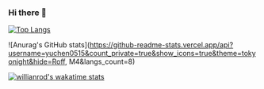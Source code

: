 ### Hi there 👋

<!--
**yuchen0515/yuchen0515** is a ✨ _special_ ✨ repository because its `README.md` (this file) appears on your GitHub profile.

Here are some ideas to get you started:

- 🔭 I’m currently working on ...
- 🌱 I’m currently learning ...
- 👯 I’m looking to collaborate on ...
- 🤔 I’m looking for help with ...
- 💬 Ask me about ...
- 📫 How to reach me: ...
- 😄 Pronouns: ...
- ⚡ Fun fact: ...
-->


[![Top Langs](https://github-readme-stats.vercel.app/api/top-langs/?username=yuchen0515&count_private=true)](https://github.com/anuraghazra/github-readme-stats)

![Anurag's GitHub stats](https://github-readme-stats.vercel.app/api?username=yuchen0515&count_private=true&show_icons=true&theme=tokyonight&hide=Roff, M4&langs_count=8)

[![willianrod's wakatime stats](https://github-readme-stats.vercel.app/api/wakatime?username=yuchen0515)](https://github.com/anuraghazra/github-readme-stats)
